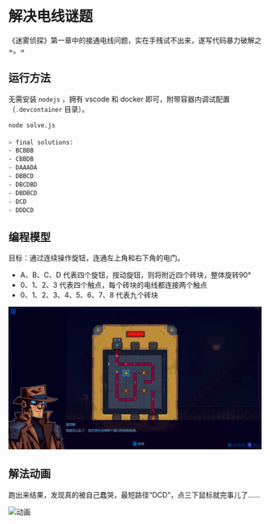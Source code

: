 # 解决电线谜题

《迷雾侦探》第一章中的接通电线问题，实在手残试不出来，遂写代码暴力破解之=。=

## 运行方法

无需安装 `nodejs` ，拥有 vscode 和 docker 即可，附带容器内调试配置（`.devcontainer` 目录）。

```bash
node solve.js

> final solutions:
- BCBBB
- CBBDB
- DAAADA
- DBBCD
- DBCDBD
- DBDBCD
- DCD
- DDDCD
```

## 编程模型

目标：通过连续操作旋钮，连通左上角和右下角的电门。

- A、B、C、D 代表四个旋钮，按动旋钮，则将附近四个砖块，整体旋转90°
- 0、1、2、3 代表四个触点，每个砖块的电线都连接两个触点
- 0、1、2、3、4、5、6、7、8 代表九个砖块

![riddle](./assets/riddle.png)

## 解法动画

跑出来结果，发现真的被自己蠢哭，最短路径“DCD”，点三下鼠标就完事儿了……

![动画](assets/animation.gif)